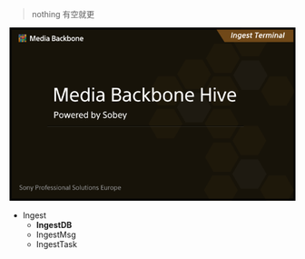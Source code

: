 > nothing
> 有空就更

![avatar](/IngestSplash.bmp)

- Ingest
  - **IngestDB**
  - IngestMsg
  - IngestTask